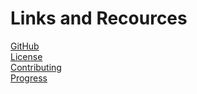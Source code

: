 # Links and Recources
[GitHub](https://github.com/gadhagod/News-Archives) <br>
[License](https://github.com/gadhagod/News-Archives/blob/master/LICENSE) <br>
[Contributing](https://github.com/gadhagod/News-Archives/pulls) <br>
[Progress](https://github.com/gadhagod/News-Archives/issues/2)